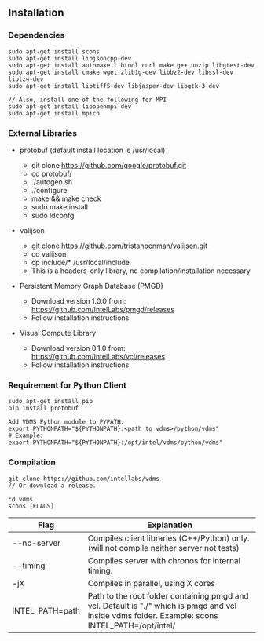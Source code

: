 ## Installation

### Dependencies

    sudo apt-get install scons
    sudo apt-get install libjsoncpp-dev
    sudo apt-get install automake libtool curl make g++ unzip libgtest-dev
    sudo apt-get install cmake wget zlib1g-dev libbz2-dev libssl-dev liblz4-dev
    sudo apt-get install libtiff5-dev libjasper-dev libgtk-3-dev

    // Also, install one of the following for MPI
    sudo apt-get install libopenmpi-dev
    sudo apt-get install mpich

### External Libraries
* protobuf (default install location is /usr/local)
  * git clone https://github.com/google/protobuf.git
  * cd protobuf/
  * ./autogen.sh
  * ./configure
  * make && make check
  * sudo make install
  * sudo ldconfg

* valijson
  * git clone https://github.com/tristanpenman/valijson.git
  * cd valijson
  * cp include/* /usr/local/include
  * This is a headers-only library, no compilation/installation necessary

* Persistent Memory Graph Database (PMGD)
  * Download version 1.0.0 from: https://github.com/IntelLabs/pmgd/releases
  * Follow installation instructions

* Visual Compute Library
  * Download version 0.1.0 from: https://github.com/IntelLabs/vcl/releases
  * Follow installation instructions

### Requirement for Python Client

    sudo apt-get install pip
    pip install protobuf

    Add VDMS Python module to PYPATH:
    export PYTHONPATH="${PYTHONPATH}:<path_to_vdms>/python/vdms"
    # Example:
    export PYTHONPATH="${PYTHONPATH}:/opt/intel/vdms/python/vdms"


### Compilation

    git clone https://github.com/intellabs/vdms
    // Or download a release.

    cd vdms
    scons [FLAGS]

Flag | Explanation
------------ | -------------
--no-server | Compiles client libraries (C++/Python) only. (will not compile neither server not tests)
--timing    | Compiles server with chronos for internal timing.
-jX         | Compiles in parallel, using X cores
INTEL_PATH=path  | Path to the root folder containing pmgd and vcl. Default is "./" which is pmgd and vcl inside vdms folder. Example: scons INTEL_PATH=/opt/intel/
